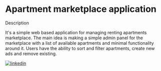 # Apartment marketplace application

Description

It's a simple web based application for managing renting apartments marketplace.
The main idea is making a simple admin panel for the marketplace with a list of
available apartments and minimal functionality around it. Users have the ability
to sort and filter apartments, create new ads and remove existing.

[![linkedin](https://img.shields.io/badge/linkedin-0A66C2?style=for-the-badge&logo=linkedin&logoColor=white)](https://www.linkedin.com/in/jon4106677//)
